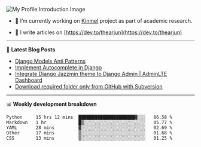 ![My Profile Introduction Image](https://i.ibb.co/tLFZ15Q/gh.png)

- 🔭 I’m currently working on [Kinmel](https://github.com/thearjun/kinmel) project as part of academic research.

- 📝 I write articles on [https://dev.to/thearjun](https://dev.to/thearjun)

-------

📕 **Latest Blog Posts**
<!-- BLOG-POST-LIST:START -->
- [Django Models Anti Patterns](https://dev.to/thearjun/django-models-anti-patterns-1ma1)
- [Implement Autocomplete in Django](https://dev.to/thearjun/implement-autocomplete-in-django-3h20)
- [Integrate Django Jazzmin theme to Django Admin | AdminLTE Dashboard](https://dev.to/thearjun/integrate-django-jazzmin-theme-to-django-admin-adminlte-dashboard-5aao)
- [Download required folder only from GitHub with Subversion](https://dev.to/thearjun/download-required-folder-only-from-github-with-subversion-2gpc)
<!-- BLOG-POST-LIST:END -->

-------

📊 **Weekly development breakdown**
<!--START_SECTION:waka-->
```text
Python     15 hrs 12 mins  █████████████████████▓░░░   86.58 % 
Markdown   1 hr            █▒░░░░░░░░░░░░░░░░░░░░░░░   05.77 % 
YAML       28 mins         ▓░░░░░░░░░░░░░░░░░░░░░░░░   02.69 % 
Other      17 mins         ▒░░░░░░░░░░░░░░░░░░░░░░░░   01.68 % 
CSS        13 mins         ▒░░░░░░░░░░░░░░░░░░░░░░░░   01.25 % 
```
<!--END_SECTION:waka-->
<img src='https://profile-counter.glitch.me/thearjun/count.svg' width='0px'>
